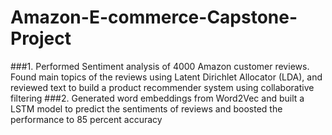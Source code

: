 # Amazon-E-commerce-Capstone-Project
###1. Performed Sentiment analysis of 4000 Amazon customer reviews. Found main topics of the reviews using Latent Dirichlet Allocator (LDA), and reviewed text to build a product recommender system using collaborative filtering 
###2. Generated word embeddings from Word2Vec and built a LSTM model to predict the sentiments of reviews and boosted the performance to 85 percent accuracy


